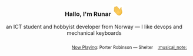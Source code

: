 <h3 align="center">Hallo, I'm Runar <img src="./assets/wave.gif" width="30px" height="30px"></h3>

<div align="center">an ICT student and hobbyist developer from Norway — I like devops and mechanical keyboards</div>

<br/>
<div align="right"><sub>
  <a href="https://www.last.fm/user/runarsf">Now Playing</a>: Porter Robinson &mdash; Shelter &nbsp;&nbsp; <a href="https:&#x2F;&#x2F;www.last.fm&#x2F;music&#x2F;Porter+Robinson&#x2F;_&#x2F;Shelter">:musical_note:</a>
</sub></div>


